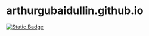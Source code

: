 # arthurgubaidullin.github.io

[![Static Badge](https://img.shields.io/badge/open-site-blue)](https://arthurgubaidullin.github.io)
